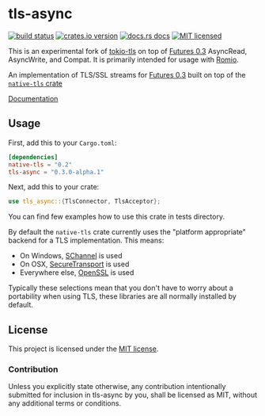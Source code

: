 # tls-async

[![build status][travis-badge]][travis-url]
[![crates.io version][crates-badge]][crates-url]
[![docs.rs docs][docs-badge]][docs-url]
[![MIT licensed][mit-badge]][mit-url]

This is an experimental fork of [tokio-tls](https://github.com/tokio-rs/tokio/tree/master/tokio-tls) on top of [Futures 0.3](https://github.com/rust-lang-nursery/futures-rs) AsyncRead, AsyncWrite, and Compat. It is primarily intended for usage with [Romio](https://github.com/withoutboats/romio).

An implementation of TLS/SSL streams for [Futures 0.3](https://github.com/rust-lang-nursery/futures-rs) built on top of the [`native-tls`
crate]

[Documentation](https://docs.rs/tls-async/0.3.0-alpha.1/)

[`native-tls` crate]: https://github.com/sfackler/rust-native-tls

[travis-badge]: https://img.shields.io/travis/dbcfd/tls-async/master.svg?style=flat-square
[travis-url]: https://travis-ci.org/dbcfd/tls-async.svg?branch=master
[crates-badge]: https://img.shields.io/crates/v/tls-async.svg?style=flat-square
[crates-url]: https://crates.io/crates/tls-async
[docs-badge]: https://img.shields.io/badge/docs.rs-latest-blue.svg?style=flat-square
[docs-url]: https://docs.rs/tls-async
[mit-badge]: https://img.shields.io/badge/license-MIT-blue.svg?style=flat-square
[mit-url]: LICENSE-MIT

## Usage

First, add this to your `Cargo.toml`:

```toml
[dependencies]
native-tls = "0.2"
tls-async = "0.3.0-alpha.1"
```

Next, add this to your crate:

```rust
use tls_async::{TlsConnector, TlsAcceptor};
```

You can find few examples how to use this crate in tests directory.

By default the `native-tls` crate currently uses the "platform appropriate"
backend for a TLS implementation. This means:

* On Windows, [SChannel] is used
* On OSX, [SecureTransport] is used
* Everywhere else, [OpenSSL] is used

[SChannel]: https://msdn.microsoft.com/en-us/library/windows/desktop/aa380123%28v=vs.85%29.aspx?f=255&MSPPError=-2147217396
[SecureTransport]: https://developer.apple.com/reference/security/1654508-secure_transport
[OpenSSL]: https://www.openssl.org/

Typically these selections mean that you don't have to worry about a portability
when using TLS, these libraries are all normally installed by default.

## License

This project is licensed under the [MIT license](./LICENSE).

### Contribution

Unless you explicitly state otherwise, any contribution intentionally submitted
for inclusion in tls-async by you, shall be licensed as MIT, without any additional
terms or conditions.

